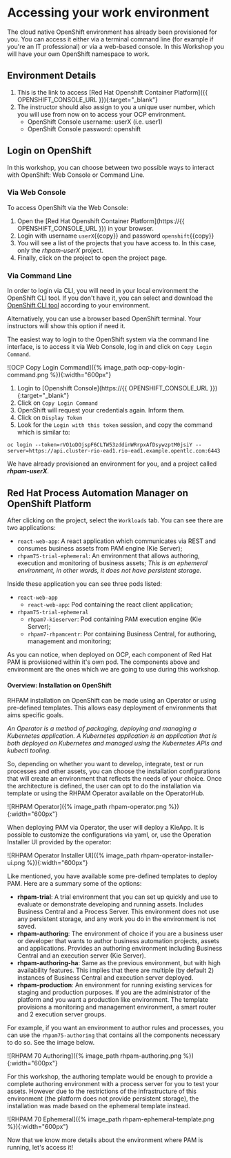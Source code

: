 # Accessing your work environment

The cloud native OpenShift environment has already been provisioned for you. You can access it either via a terminal command line (for example if you're an IT professional) or via a web-based console. In this Workshop you will have your own OpenShift namespace to work.

## Environment Details

1. This is the link to access [Red Hat Openshift Container Platform]({{ OPENSHIFT_CONSOLE_URL }}){:target="_blank"}
2. The instructor should also assign to you a unique user number, which you will use from now on to access your OCP environment.
    - OpenShift Console username: userX (i.e. user1)
    - OpenShift Console password: openshift

## Login on OpenShift

In this workshop, you can choose between two possible ways to interact with OpenShift: Web Console or Command Line.

### Via Web Console

To access OpenShift via the Web Console:

1. Open the [Red Hat Openshift Container Platform](https://{{ OPENSHIFT_CONSOLE_URL }}) in your browser.
2. Login with username `userX`{{copy}} and password `openshift`{{copy}}
3. You will see a list of the projects that you have access to. In this case, only the _rhpam-userX_ project.
4. Finally, click on the project to open the project page.

### Via Command Line

In order to login via CLI, you will need in your local environment the OpenShift CLI tool. If you don't have it, you can select and download the [OpenShift CLI tool](https://mirror.openshift.com/pub/openshift-v4/clients/ocp/4.2.25/openshift-client-linux-4.2.25.tar.gz) according to your environment.

Alternatively, you can use a browser based OpenShift terminal. Your instructors will show this option if need it.

The easiest way to login to the OpenShift system via the command line interface, is to access it via Web Console, log in and click on `Copy Login Command`.

![OCP Copy Login Command]({% image_path ocp-copy-login-command.png %}){:width="600px"}

1. Login to [Openshift Console](https://{{ OPENSHIFT_CONSOLE_URL }}){:target="_blank"}
2. Click on `Copy Login Command`
3. OpenShift will request your credentials again. Inform them.
4. Click on `Display Token`
5. Look for the `Login with this token` session, and copy the command which is similar to:

```
oc login --token=rVO1oDOjspF6CLTW53zddinWRrpxAfDsywzptM0jsiY --server=https://api.cluster-rio-ead1.rio-ead1.example.opentlc.com:6443
```

We have already provisioned an environment for you, and a project called **_rhpam-userX_**.

## Red Hat Process Automation Manager on OpenShift Platform

After clicking on the project, select the `Workloads` tab. You can see there are two applications:
  - `react-web-app`: A react application which communicates via REST and consumes business assets from PAM engine (Kie Server);
  - `rhpam75-trial-ephemeral`: An environment that allows authoring, execution and monitoring of business assets; _This is an ephemeral environment, in other words, it does not have persistent storage._

Inside these application you can see three pods listed:

  - `react-web-app`
    - `react-web-app`: Pod containing the react client application;
  - `rhpam75-trial-ephemeral`
    - `rhpam7-kieserver`: Pod containing PAM execution engine (Kie Server);
    - `rhpam7-rhpamcentr`: Por containing Business Central, for authoring, management and monitoring;

As you can notice, when deployed on OCP, each component of Red Hat PAM is provisioned within it's own pod. The components above and environment are the ones which we are going to use during this workshop.

<!-- ### Provisioning PAM from scratch

The Workloads page shows the  current working environment provisioned for you. But what if you have special needs of tools and components? Or you simply want to know what you are working on.

Let's go ahead and create a whole new project using Red Hat PAM Templates and starting a new deployment based on your requirements.

RHPAM 7.5 brings with it an OpenShift operator that can simplify the installation process. The operator creates for the deployed environment an YAML, and based on it, it ensures that the environment remains consistent in all times.  
 -->
<!---
#### RHPAM Operator

 Since Red Hat PAM 7.5, Red Hat PAM brings OpenShift Operators to help on easily deploying new instances. Let's use the provided operator to create a new environment.

 [#TODO] will require pre-provisioning the operator in each user namespace;

//// -->

#### Overview: Installation on OpenShift

RHPAM installation on OpenShift can be made using an Operator or using pre-defined templates. This allows easy deployment of environments that aims specific goals.

_An Operator is a method of packaging, deploying and managing a Kubernetes application. A Kubernetes application is an application that is both deployed on Kubernetes and managed using the Kubernetes APIs and kubectl tooling._

So, depending on whether you want to develop, integrate, test or run processes and other assets, you can choose the installation configurations that will create an environment that reflects the needs of your choice. Once the architecture is defined, the user can opt to do the installation via template or using the RHPAM Operator available on the OperatorHub.

![RHPAM Operator]({% image_path rhpam-operator.png %}){:width="600px"}

When deploying PAM via Operator, the user will deploy a KieApp. It is possible to customize the configurations via yaml, or, use the Operation Installer UI provided by the operator:

![RHPAM Operator Installer UI]({% image_path rhpam-operator-installer-ui.png %}){:width="600px"}

Like mentioned, you have available some pre-defined templates to deploy PAM. Here are a summary some of the options:

- **rhpam-trial**: A trial environment that you can set up quickly and use to evaluate or demonstrate developing and running assets. Includes Business Central and a Process Server. This environment does not use any persistent storage, and any work you do in the environment is not saved.
- **rhpam-authoring**: The environment of choice if you are a business user or developer that wants to author business automation projects, assets and applications. Provides an authoring environment including Business Central and an execution server (Kie Server).
- **rhpam-authoring-ha**: Same as the previous environment, but with high availability features. This implies that there are multiple (by default 2) instances of Business Central and execution server deployed.
- **rhpam-production**: An environment for running existing services for staging and production purposes. If you are the administrator of the platform and you want a production like environment. The template provisions a monitoring and management environment, a smart router and 2 execution server groups.

<!-- What kind of environment is right for you, depends on your requirements:

- In which deployment environment is the platform going to be provisioned?
  - Is the environment planned for process and/or rules development?
  - Is the environment planned for integration testing?
  - Is the environment planned to be a production environment?
- What kind of deployment architecture and methodology do you prefer?
  - Do you want to be able to install and update process definitions and rules via the management console?
  - Do you use the concept of immutable containers, and thus don't allow the provisioning of applications through the management console?
- Do you have a requirement for high availability of the platform?
- What kind of database do you want to integrate with? -->

For example, if you want an environment to author rules and processes, you can use the `rhpam75-authoring` that contains all the components necessary to do so. See the image below.

![RHPAM 70 Authoring]({% image_path rhpam-authoring.png %}){:width="600px"}

For this workshop, the authoring template would be enough to provide a complete authoring environment with a process server for you to test your assets. However due to the restrictions of the infrastructure of this environment (the platform does not provide persistent storage), the installation was made based on the ephemeral template instead.

![RHPAM 70 Ephemeral]({% image_path rhpam-ephemeral-template.png %}){:width="600px"}

Now that we know more details about the environment where PAM is running, let's access it!
